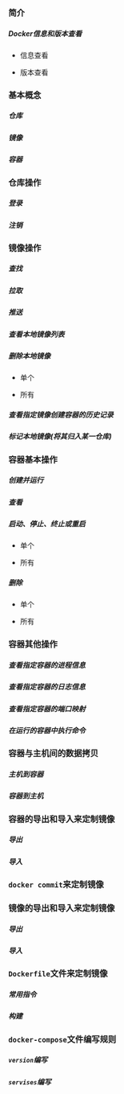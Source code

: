 ### 简介

##### Docker信息和版本查看

* 信息查看

* 版本查看

### 基本概念

##### 仓库

##### 镜像

##### 容器

### 仓库操作

##### 登录

##### 注销

### 镜像操作

##### 查找

##### 拉取

##### 推送

##### 查看本地镜像列表

##### 删除本地镜像

* 单个
    
* 所有

##### 查看指定镜像创建容器的历史记录

##### 标记本地镜像(将其归入某一仓库)

### 容器基本操作

##### 创建并运行

##### 查看

##### 启动、停止、终止或重启

* 单个

* 所有

##### 删除

* 单个

* 所有

### 容器其他操作

##### 查看指定容器的进程信息

##### 查看指定容器的日志信息

##### 查看指定容器的端口映射

##### 在运行的容器中执行命令

### 容器与主机间的数据拷贝

##### 主机到容器

##### 容器到主机

### 容器的导出和导入来定制镜像

##### 导出

##### 导入

### `docker commit`来定制镜像

### 镜像的导出和导入来定制镜像

##### 导出

##### 导入

### `Dockerfile`文件来定制镜像

##### 常用指令

##### 构建

### `docker-compose`文件编写规则

##### `version`编写

##### `servises`编写